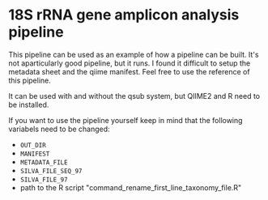 # 18S rRNA gene amplicon analysis pipeline

This pipeline can be used as an example of how a pipeline can be built. It's not aparticularly good pipeline, but it runs.
I found it difficult to setup the metadata sheet and the qiime manifest. Feel free to use the reference of this pipeline.

It can be used with and without the qsub system, but QIIME2 and R need to be installed.

If you want to use the pipeline yourself keep in mind that the following variabels need to be changed:
- ```OUT_DIR```
- ```MANIFEST```
- ```METADATA_FILE```
- ```SILVA_FILE_SEQ_97```
- ```SILVA_FILE_97```
- path to the R script "command_rename_first_line_taxonomy_file.R"



